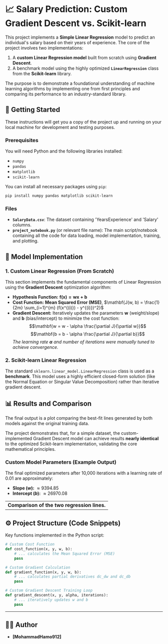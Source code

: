 

# 📈 Salary Prediction: Custom Gradient Descent vs. Scikit-learn

This project implements a **Simple Linear Regression** model to predict an individual's salary based on their years of experience. The core of the project involves two implementations:

1.  A **custom Linear Regression model** built from scratch using **Gradient Descent**.
2.  A benchmark model using the highly optimized **`LinearRegression`** class from the **Scikit-learn** library.

The purpose is to demonstrate a foundational understanding of machine learning algorithms by implementing one from first principles and comparing its performance to an industry-standard library.

## 🚀 Getting Started

These instructions will get you a copy of the project up and running on your local machine for development and testing purposes.

### Prerequisites

You will need Python and the following libraries installed:

  * `numpy`
  * `pandas`
  * `matplotlib`
  * `scikit-learn`

You can install all necessary packages using `pip`:

```bash
pip install numpy pandas matplotlib scikit-learn
```

### Files

  * **`SalaryData.csv`**: The dataset containing 'YearsExperience' and 'Salary' columns.
  * **`project_notebook.py`** (or relevant file name): The main script/notebook containing all the code for data loading, model implementation, training, and plotting.

## 🧠 Model Implementation

### 1\. Custom Linear Regression (From Scratch)

This section implements the fundamental components of Linear Regression using the **Gradient Descent** optimization algorithm:

  * **Hypothesis Function:** $\mathbf{f(x) = wx + b}$
  * **Cost Function:** **Mean Squared Error (MSE)**, $\mathbf{J(w, b) = \frac{1}{2m} \sum_{i=1}^{m} (f(x^{(i)}) - y^{(i)})^2}$
  * **Gradient Descent:** Iteratively updates the parameters $\mathbf{w}$ (weight/slope) and $\mathbf{b}$ (bias/intercept) to minimize the cost function:
    $$\mathbf{w = w - \alpha \frac{\partial J}{\partial w}}$$   $$\mathbf{b = b - \alpha \frac{\partial J}{\partial b}}$$
    *The learning rate $\mathbf{\alpha}$ and number of iterations were manually tuned to achieve convergence.*

### 2\. Scikit-learn Linear Regression

The standard `sklearn.linear_model.LinearRegression` class is used as a **benchmark**. This model uses a highly efficient closed-form solution (like the Normal Equation or Singular Value Decomposition) rather than iterative gradient descent.

## 📊 Results and Comparison

The final output is a plot comparing the best-fit lines generated by both models against the original training data.

The project demonstrates that, for a simple dataset, the custom-implemented Gradient Descent model can achieve results **nearly identical** to the optimized Scikit-learn implementation, validating the core mathematical principles.

### Custom Model Parameters (Example Output)

The final optimized parameters after 10,000 iterations with a learning rate of $0.01$ are approximately:

  * **Slope ($w$):** $\approx 9394.85$
  * **Intercept ($b$):** $\approx 26970.08$

|  |
| :---: |
| **Comparison of the two regression lines.** |

## ⚙️ Project Structure (Code Snippets)

Key functions implemented in the Python script:

```python
# Custom Cost Function
def cost_function(x, y, w, b):
    # ... calculates the Mean Squared Error (MSE)
    pass

# Custom Gradient Calculation
def gradient_function(x, y, w, b):
    # ... calculates partial derivatives dc_dw and dc_db
    pass

# Custom Gradient Descent Training Loop
def gradient_descent(x, y, alpha, iterations):
    # ... iteratively updates w and b
    pass
```

-----

## 🧑‍💻 Author

  * **[MohammadHamo912]** 
